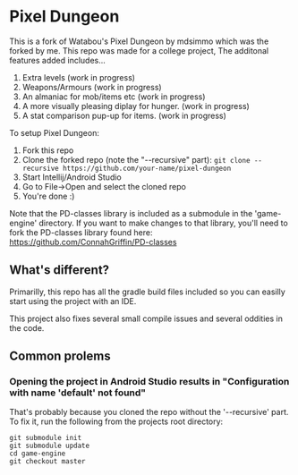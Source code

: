 Pixel Dungeon
=============

This is a fork of Watabou's Pixel Dungeon by mdsimmo which was the forked by me. This repo was made for a college project,
The additonal features added includes...
1. Extra levels (work in progress)
2. Weapons/Armours (work in progress)
3. An almaniac for mob/items etc (work in progress)
4. A more visually pleasing diplay for hunger. (work in progress)
5. A stat comparison pup-up for items. (work in progress)

To setup Pixel Dungeon:

1. Fork this repo
2. Clone the forked repo (note the "--recursive" part): `git clone --recursive https://github.com/your-name/pixel-dungeon`
3. Start Intellij/Android Studio
4. Go to File->Open and select the cloned repo
5. You're done :)

Note that the PD-classes library is included as a submodule in the 'game-engine' directory. 
If you want to make changes to that library, you'll need to fork the PD-classes library
found here: https://github.com/ConnahGriffin/PD-classes

## What's different?

Primarilly, this repo has all the gradle build files included so you can easilly start using
the project with an IDE.

This project also fixes several small compile issues and several oddities in the code.

## Common prolems

### Opening the project in Android Studio results in "Configuration with name 'default' not found"
That's probably because you cloned the repo without the '--recursive' part. To fix it, run the 
following from the projects root directory:
```
git submodule init
git submodule update
cd game-engine
git checkout master
```
